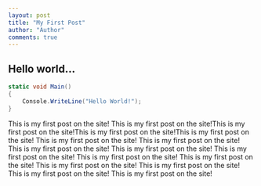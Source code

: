 ```yaml
--- 
layout: post
title: "My First Post"
author: "Author"
comments: true
---
```


## Hello world...

```cs
static void Main() 
{
    Console.WriteLine("Hello World!");
}
```


This is my first post on the site!
This is my first post on the site!This is my first post on the site!This is my first post on the site!This is my first post on the site!
This is my first post on the site!
This is my first post on the site!
This is my first post on the site!
This is my first post on the site!
This is my first post on the site!
This is my first post on the site!
This is my first post on the site!
This is my first post on the site!
This is my first post on the site!
This is my first post on the site!
This is my first post on the site!